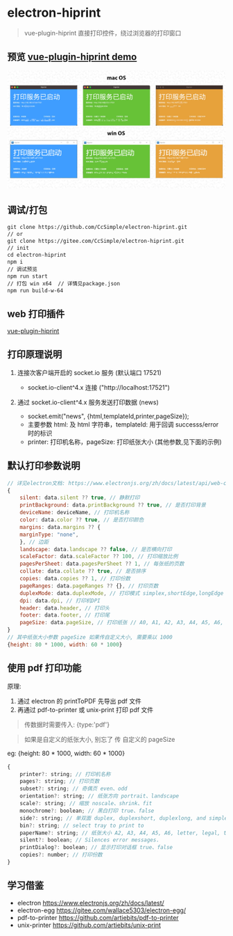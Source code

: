 # electron-hiprint

> vue-plugin-hiprint 直接打印控件，绕过浏览器的打印窗口

## 预览 <a href="https://ccsimple.gitee.io/vue-plugin-hiprint/">vue-plugin-hiprint demo</a>

<div align="center">

![image](./res/tool.jpeg)

</div>

## 调试/打包

```console
git clone https://github.com/CcSimple/electron-hiprint.git
// or
git clone https://gitee.com/CcSimple/electron-hiprint.git
// init
cd electron-hiprint
npm i
// 调试预览
npm run start
// 打包 win x64  // 详情见package.json
npm run build-w-64
```

## web 打印插件

[vue-plugin-hiprint](https://github.com/CcSimple/vue-plugin-hiprint.git)

## 打印原理说明

1. 连接次客户端开启的 socket.io 服务 (默认端口 17521)

   - socket.io-client^4.x 连接 ("http://localhost:17521")

2. 通过 socket.io-client^4.x 服务发送打印数据 (news)

   - socket.emit("news", {html,templateId,printer,pageSize});
   - 主要参数 html: 及 html 字符串，templateId: 用于回调 successs/error 时的标识
   - printer: 打印机名称，pageSize: 打印纸张大小 (其他参数,见下面的示例)

## 默认打印参数说明

```js
// 详见electron文档: https://www.electronjs.org/zh/docs/latest/api/web-contents
{
    silent: data.silent ?? true, // 静默打印
    printBackground: data.printBackground ?? true, // 是否打印背景
    deviceName: deviceName, // 打印机名称
    color: data.color ?? true, // 是否打印颜色
    margins: data.margins ?? {
    marginType: "none",
    }, // 边距
    landscape: data.landscape ?? false, // 是否横向打印
    scaleFactor: data.scaleFactor ?? 100, // 打印缩放比例
    pagesPerSheet: data.pagesPerSheet ?? 1, // 每张纸的页数
    collate: data.collate ?? true, // 是否排序
    copies: data.copies ?? 1, // 打印份数
    pageRanges: data.pageRanges ?? {}, // 打印页数
    duplexMode: data.duplexMode, // 打印模式 simplex,shortEdge,longEdge
    dpi: data.dpi, // 打印机DPI
    header: data.header, // 打印头
    footer: data.footer, // 打印尾
    pageSize: data.pageSize, // 打印纸张 // A0, A1, A2, A3, A4, A5, A6, Legal, Letter, Tabloid
}
// 其中纸张大小参数 pageSize 如果传自定义大小, 需要乘以 1000
{height: 80 * 1000, width: 60 * 1000}
```

## 使用 pdf 打印功能

原理:

1. 通过 electron 的 printToPDF 先导出 pdf 文件
2. 再通过 pdf-to-printer 或 unix-print 打印 pdf 文件

> 传数据时需要传入: {type:'pdf'}

> 如果是自定义的纸张大小, 别忘了 传 自定义的 pageSize

eg: {height: 80 * 1000, width: 60 * 1000}

```js
{
    printer?: string; // 打印机名称
    pages?: string; // 打印页数
    subset?: string; // 奇偶页 even、odd
    orientation?: string; // 纸张方向 portrait、landscape
    scale?: string; // 缩放 noscale、shrink、fit
    monochrome?: boolean; // 黑白打印 true、false
    side?: string; // 单双面 duplex, duplexshort, duplexlong, and simplex
    bin?: string; // select tray to print to
    paperName?: string; // 纸张大小 A2, A3, A4, A5, A6, letter, legal, tabloid, statement
    silent?: boolean; // Silences error messages.
    printDialog?: boolean; // 显示打印对话框 true、false
    copies?: number; // 打印份数
}
```

## 学习借鉴

- electron <a href="https://www.electronjs.org/zh/docs/latest/">https://www.electronjs.org/zh/docs/latest/</a>
- electron-egg <a href="https://gitee.com/wallace5303/electron-egg/">https://gitee.com/wallace5303/electron-egg/</a>
- pdf-to-printer <a href="https://github.com/artiebits/pdf-to-printer">https://github.com/artiebits/pdf-to-printer</a>
- unix-printer <a href="https://github.com/artiebits/unix-print">https://github.com/artiebits/unix-print</a>
